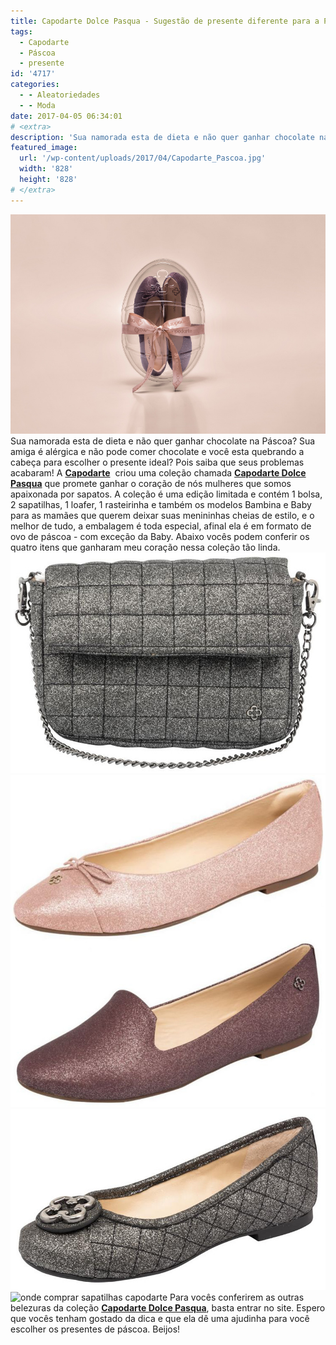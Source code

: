 ```yaml
---
title: Capodarte Dolce Pasqua - Sugestão de presente diferente para a Páscoa
tags:
  - Capodarte
  - Páscoa
  - presente
id: '4717'
categories:
  - - Aleatoriedades
  - - Moda
date: 2017-04-05 06:34:01
# <extra>
description: 'Sua namorada esta de dieta e não quer ganhar chocolate na Páscoa? Sua amiga é alérgica e não pode comer chocolate e você esta quebrando a cabeça para escolher o presente ideal? Pois saiba que seus problemas acabaram! A Capodarte  criou uma coleção chamada Capodarte Dolce Pasqua     que promete ganhar o coração de nós mulheres que somos apaixonada por sapatos. A coleção é uma edição limitada e contém 1 bolsa, 2 sapatilhas, 1 loafer, 1 rasteirinha e também os modelos Bambina e Baby para as mamães que querem deixar suas menininhas cheias de estilo, e o melhor de tudo, a embalagem é toda especial, afinal ela é em formato de ovo de páscoa &#8211; com exceção da Baby. Abaixo vocês podem conferir os quatro itens que ganharam meu coração nessa coleção tão linda. Para vocês conferirem as outras belezuras &hellip;'
featured_image: 
  url: '/wp-content/uploads/2017/04/Capodarte_Pascoa.jpg'
  width: '828'
  height: '828'
# </extra>
---
```


![Sugestão presente páscoa - sapatilha capodarte ](/wp-content/uploads/2017/04/Capodarte_Pascoa.jpg) Sua namorada esta de dieta e não quer ganhar chocolate na Páscoa? Sua amiga é alérgica e não pode comer chocolate e você esta quebrando a cabeça para escolher o presente ideal? Pois saiba que seus problemas acabaram! A [**Capodarte**](http://www.capodarte.com.br/)  criou uma coleção chamada **[Capodarte Dolce Pasqua](http://www.capodarte.com.br/inverno-2017/pt/cioccolato)** que promete ganhar o coração de nós mulheres que somos apaixonada por sapatos. A coleção é uma edição limitada e contém 1 bolsa, 2 sapatilhas, 1 loafer, 1 rasteirinha e também os modelos Bambina e Baby para as mamães que querem deixar suas menininhas cheias de estilo, e o melhor de tudo, a embalagem é toda especial, afinal ela é em formato de ovo de páscoa - com exceção da Baby. Abaixo vocês podem conferir os quatro itens que ganharam meu coração nessa coleção tão linda. ![coleção dolce páscoa - capodarte](/wp-content/uploads/2017/04/bolsca-capodarte.jpg) ![sapatilhas capodarte - edição Capodarte Dolce Pasqua](/wp-content/uploads/2017/04/sapatilhas-capodarte.jpg) ![capodarte - dolce pasqua](/wp-content/uploads/2017/04/sapatilha-preta-capodarte.jpg) ![onde comprar sapatilhas capodarte](/wp-content/uploads/2017/04/embalagem-ovo-de-páscoa-capodarte.jpg) Para vocês conferirem as outras belezuras da coleção [**Capodarte Dolce Pasqua**](http://www.capodarte.com.br/inverno-2017/pt), basta entrar no site. Espero que vocês tenham gostado da dica e que ela dê uma ajudinha para você escolher os presentes de páscoa. Beijos!
